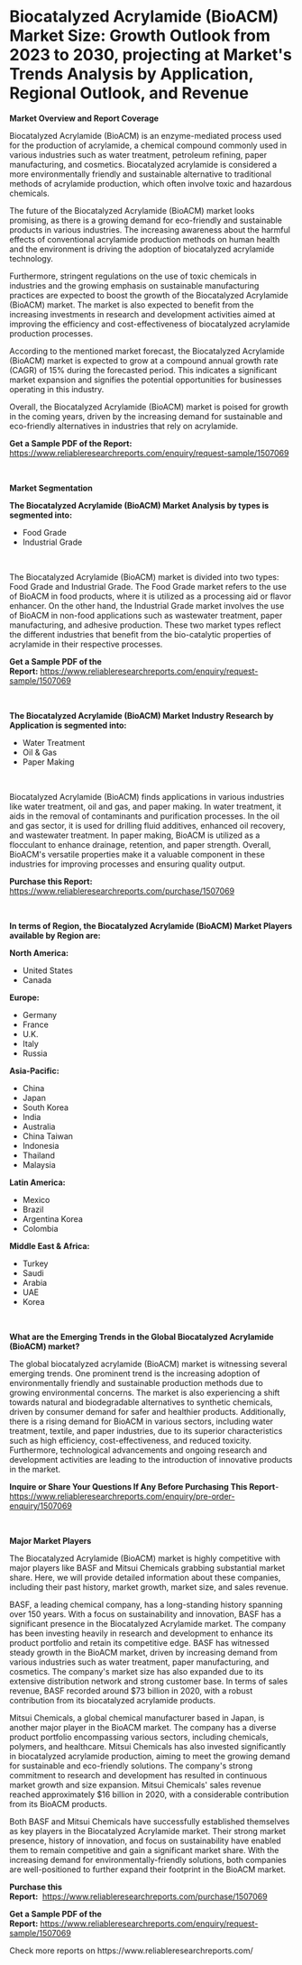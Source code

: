 <p><h1>Biocatalyzed Acrylamide (BioACM) Market Size: Growth Outlook from 2023 to 2030, projecting at Market's Trends Analysis by Application, Regional Outlook, and Revenue</h1></p><p><strong>Market Overview and Report Coverage</strong></p>
<p><p>Biocatalyzed Acrylamide (BioACM) is an enzyme-mediated process used for the production of acrylamide, a chemical compound commonly used in various industries such as water treatment, petroleum refining, paper manufacturing, and cosmetics. Biocatalyzed acrylamide is considered a more environmentally friendly and sustainable alternative to traditional methods of acrylamide production, which often involve toxic and hazardous chemicals.</p><p>The future of the Biocatalyzed Acrylamide (BioACM) market looks promising, as there is a growing demand for eco-friendly and sustainable products in various industries. The increasing awareness about the harmful effects of conventional acrylamide production methods on human health and the environment is driving the adoption of biocatalyzed acrylamide technology.</p><p>Furthermore, stringent regulations on the use of toxic chemicals in industries and the growing emphasis on sustainable manufacturing practices are expected to boost the growth of the Biocatalyzed Acrylamide (BioACM) market. The market is also expected to benefit from the increasing investments in research and development activities aimed at improving the efficiency and cost-effectiveness of biocatalyzed acrylamide production processes.</p><p>According to the mentioned market forecast, the Biocatalyzed Acrylamide (BioACM) market is expected to grow at a compound annual growth rate (CAGR) of 15% during the forecasted period. This indicates a significant market expansion and signifies the potential opportunities for businesses operating in this industry.</p><p>Overall, the Biocatalyzed Acrylamide (BioACM) market is poised for growth in the coming years, driven by the increasing demand for sustainable and eco-friendly alternatives in industries that rely on acrylamide.</p></p>
<p><strong>Get a Sample PDF of the Report:</strong> <a href="https://www.reliableresearchreports.com/enquiry/request-sample/1507069">https://www.reliableresearchreports.com/enquiry/request-sample/1507069</a></p>
<p>&nbsp;</p>
<p><strong>Market Segmentation</strong></p>
<p><strong>The Biocatalyzed Acrylamide (BioACM) Market Analysis by types is segmented into:</strong></p>
<p><ul><li>Food Grade</li><li>Industrial Grade</li></ul></p>
<p>&nbsp;</p>
<p><p>The Biocatalyzed Acrylamide (BioACM) market is divided into two types: Food Grade and Industrial Grade. The Food Grade market refers to the use of BioACM in food products, where it is utilized as a processing aid or flavor enhancer. On the other hand, the Industrial Grade market involves the use of BioACM in non-food applications such as wastewater treatment, paper manufacturing, and adhesive production. These two market types reflect the different industries that benefit from the bio-catalytic properties of acrylamide in their respective processes.</p></p>
<p><strong>Get a Sample PDF of the Report:</strong>&nbsp;<a href="https://www.reliableresearchreports.com/enquiry/request-sample/1507069">https://www.reliableresearchreports.com/enquiry/request-sample/1507069</a></p>
<p>&nbsp;</p>
<p><strong>The Biocatalyzed Acrylamide (BioACM) Market Industry Research by Application is segmented into:</strong></p>
<p><ul><li>Water Treatment</li><li>Oil & Gas</li><li>Paper Making</li></ul></p>
<p>&nbsp;</p>
<p><p>Biocatalyzed Acrylamide (BioACM) finds applications in various industries like water treatment, oil and gas, and paper making. In water treatment, it aids in the removal of contaminants and purification processes. In the oil and gas sector, it is used for drilling fluid additives, enhanced oil recovery, and wastewater treatment. In paper making, BioACM is utilized as a flocculant to enhance drainage, retention, and paper strength. Overall, BioACM's versatile properties make it a valuable component in these industries for improving processes and ensuring quality output.</p></p>
<p><strong>Purchase this Report:</strong>&nbsp; <a href="https://www.reliableresearchreports.com/purchase/1507069">https://www.reliableresearchreports.com/purchase/1507069</a></p>
<p>&nbsp;</p>
<p><strong>In terms of Region, the Biocatalyzed Acrylamide (BioACM) Market Players available by Region are:</strong></p>
<p>
    <p> <strong> North America: </strong>
        <ul>
            <li>United States</li>
            <li>Canada</li>
        </ul>
        </p> 
    <p> <strong> Europe: </strong>
        <ul>
            <li>Germany</li>
            <li>France</li>
            <li>U.K.</li>
            <li>Italy</li>
            <li>Russia</li>
        </ul>
        </p> 
    <p> <strong> Asia-Pacific: </strong>
        <ul>
            <li>China</li>
            <li>Japan</li>
            <li>South Korea</li>
            <li>India</li>
            <li>Australia</li>
            <li>China Taiwan</li>
            <li>Indonesia</li>
            <li>Thailand</li>
            <li>Malaysia</li>
        </ul>
        </p> 
    <p> <strong> Latin America: </strong>
        <ul>
            <li>Mexico</li>
            <li>Brazil</li>
            <li>Argentina Korea</li>
            <li>Colombia</li>
        </ul>
        </p> 
    <p> <strong> Middle East & Africa: </strong>
        <ul>
            <li>Turkey</li>
            <li>Saudi</li>
            <li>Arabia</li>
            <li>UAE</li>
            <li>Korea</li>
        </ul>
    </p>
    </p>
<p>&nbsp;</p>
<p><strong>What are the Emerging Trends in the Global Biocatalyzed Acrylamide (BioACM) market?</strong></p>
<p><p>The global biocatalyzed acrylamide (BioACM) market is witnessing several emerging trends. One prominent trend is the increasing adoption of environmentally friendly and sustainable production methods due to growing environmental concerns. The market is also experiencing a shift towards natural and biodegradable alternatives to synthetic chemicals, driven by consumer demand for safer and healthier products. Additionally, there is a rising demand for BioACM in various sectors, including water treatment, textile, and paper industries, due to its superior characteristics such as high efficiency, cost-effectiveness, and reduced toxicity. Furthermore, technological advancements and ongoing research and development activities are leading to the introduction of innovative products in the market.</p></p>
<p><strong>Inquire or Share Your Questions If Any Before Purchasing This Report</strong>- <a href="https://www.reliableresearchreports.com/enquiry/pre-order-enquiry/1507069">https://www.reliableresearchreports.com/enquiry/pre-order-enquiry/1507069</a></p>
<p>&nbsp;</p>
<p><strong>Major Market Players</strong></p>
<p><p>The Biocatalyzed Acrylamide (BioACM) market is highly competitive with major players like BASF and Mitsui Chemicals grabbing substantial market share. Here, we will provide detailed information about these companies, including their past history, market growth, market size, and sales revenue.</p><p>BASF, a leading chemical company, has a long-standing history spanning over 150 years. With a focus on sustainability and innovation, BASF has a significant presence in the Biocatalyzed Acrylamide market. The company has been investing heavily in research and development to enhance its product portfolio and retain its competitive edge. BASF has witnessed steady growth in the BioACM market, driven by increasing demand from various industries such as water treatment, paper manufacturing, and cosmetics. The company's market size has also expanded due to its extensive distribution network and strong customer base. In terms of sales revenue, BASF recorded around $73 billion in 2020, with a robust contribution from its biocatalyzed acrylamide products.</p><p>Mitsui Chemicals, a global chemical manufacturer based in Japan, is another major player in the BioACM market. The company has a diverse product portfolio encompassing various sectors, including chemicals, polymers, and healthcare. Mitsui Chemicals has also invested significantly in biocatalyzed acrylamide production, aiming to meet the growing demand for sustainable and eco-friendly solutions. The company's strong commitment to research and development has resulted in continuous market growth and size expansion. Mitsui Chemicals' sales revenue reached approximately $16 billion in 2020, with a considerable contribution from its BioACM products.</p><p>Both BASF and Mitsui Chemicals have successfully established themselves as key players in the Biocatalyzed Acrylamide market. Their strong market presence, history of innovation, and focus on sustainability have enabled them to remain competitive and gain a significant market share. With the increasing demand for environmentally-friendly solutions, both companies are well-positioned to further expand their footprint in the BioACM market.</p></p>
<p><strong>Purchase this Report:</strong>&nbsp;&nbsp;<a href="https://www.reliableresearchreports.com/purchase/1507069">https://www.reliableresearchreports.com/purchase/1507069</a></p>
<p></p>
<p><strong>Get a Sample PDF of the Report:</strong>&nbsp;<a href="https://www.reliableresearchreports.com/enquiry/request-sample/1507069">https://www.reliableresearchreports.com/enquiry/request-sample/1507069</a></p>
<p>Check more reports on https://www.reliableresearchreports.com/</p>